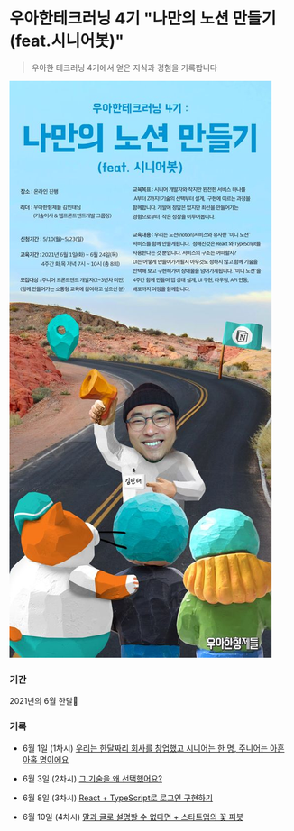 # 우아한테크러닝 4기 "나만의 노션 만들기(feat.시니어봇)"
> 우아한 테크러닝 4기에서 얻은 지식과 경험을 기록합니다

<img src="./images/woowaTechLearningPoster.jpg" alt="우아한 테크러닝 4기 포스터"/>

### 기간 
2021년의 6월 한달🌊

### 기록
- 6월 1일 (1차시) [우리는 한달짜리 회사를 창업했고 시니어는 한 명, 주니어는 아흔 아홉 명이에요](./0601.md)

- 6월 3일 (2차시) [그 기술을 왜 선택했어요?](./0603.md)

- 6월 8일 (3차시) [React + TypeScript로 로그인 구현하기](./0608.md)

- 6월 10일 (4차시) [말과 글로 설명할 수 없다면 + 스타트업의 꽃 피봇](./0610.md)
